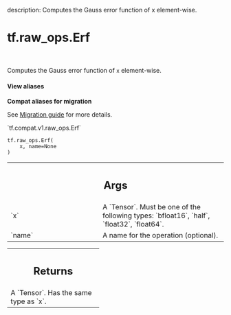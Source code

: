 description: Computes the Gauss error function of x element-wise.

<div itemscope itemtype="http://developers.google.com/ReferenceObject">
<meta itemprop="name" content="tf.raw_ops.Erf" />
<meta itemprop="path" content="Stable" />
</div>

# tf.raw_ops.Erf

<!-- Insert buttons and diff -->

<table class="tfo-notebook-buttons tfo-api nocontent" align="left">

</table>



Computes the Gauss error function of `x` element-wise.

<section class="expandable">
  <h4 class="showalways">View aliases</h4>
  <p>
<b>Compat aliases for migration</b>
<p>See
<a href="https://www.tensorflow.org/guide/migrate">Migration guide</a> for
more details.</p>
<p>`tf.compat.v1.raw_ops.Erf`</p>
</p>
</section>

<pre class="devsite-click-to-copy prettyprint lang-py tfo-signature-link">
<code>tf.raw_ops.Erf(
    x, name=None
)
</code></pre>



<!-- Placeholder for "Used in" -->


<!-- Tabular view -->
 <table class="responsive fixed orange">
<colgroup><col width="214px"><col></colgroup>
<tr><th colspan="2"><h2 class="add-link">Args</h2></th></tr>

<tr>
<td>
`x`
</td>
<td>
A `Tensor`. Must be one of the following types: `bfloat16`, `half`, `float32`, `float64`.
</td>
</tr><tr>
<td>
`name`
</td>
<td>
A name for the operation (optional).
</td>
</tr>
</table>



<!-- Tabular view -->
 <table class="responsive fixed orange">
<colgroup><col width="214px"><col></colgroup>
<tr><th colspan="2"><h2 class="add-link">Returns</h2></th></tr>
<tr class="alt">
<td colspan="2">
A `Tensor`. Has the same type as `x`.
</td>
</tr>

</table>

